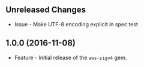 Unreleased Changes
------------------

* Issue - Make UTF-8 encoding explicit in spec test

1.0.0 (2016-11-08)
------------------

* Feature - Initial release of the `aws-sigv4` gem.

